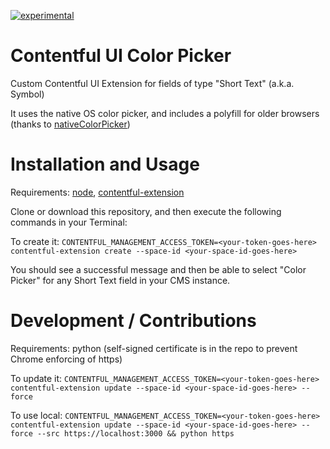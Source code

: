 [![experimental](http://badges.github.io/stability-badges/dist/experimental.svg)](http://github.com/badges/stability-badges)


# Contentful UI Color Picker
Custom Contentful UI Extension for fields of type "Short Text" (a.k.a. Symbol)

It uses the native OS color picker, and includes a polyfill for older browsers (thanks to [nativeColorPicker](https://github.com/dciccale/nativeColorPicker))

# Installation and Usage

Requirements: [node](https://nodejs.org/en/), [contentful-extension](https://github.com/contentful/contentful-extension-cli)

Clone or download this repository, and then execute the following commands in your Terminal:

To create it: `CONTENTFUL_MANAGEMENT_ACCESS_TOKEN=<your-token-goes-here> contentful-extension create --space-id <your-space-id-goes-here>`

You should see a successful message and then be able to select "Color Picker" for any Short Text field in your CMS instance.

# Development / Contributions

Requirements: python (self-signed certificate is in the repo to prevent Chrome enforcing of https)

To update it: `CONTENTFUL_MANAGEMENT_ACCESS_TOKEN=<your-token-goes-here> contentful-extension update --space-id <your-space-id-goes-here> --force`

To use local: `CONTENTFUL_MANAGEMENT_ACCESS_TOKEN=<your-token-goes-here> contentful-extension update --space-id <your-space-id-goes-here> --force --src https://localhost:3000 && python https`
